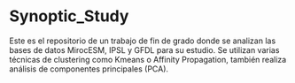 # Synoptic_Study
Este es el repositorio de un trabajo de fin de grado donde se analizan las bases de datos MirocESM, IPSL y GFDL para su estudio.
Se utilizan varias técnicas de clustering como Kmeans o Affinity Propagation, también realiza análisis de componentes principales (PCA).
